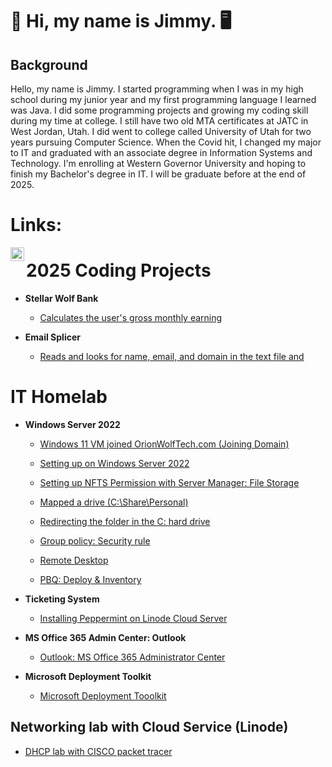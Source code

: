 <h1>🐺 Hi, my name is Jimmy. 🖥️</h1>

<h2>Background</h2>
<p>Hello, my name is Jimmy. 
I started programming when I was in my high school during my junior year and my first programming language I learned was Java. I did some programming projects and growing my coding skill during my time at college.
I still have two old MTA certificates at JATC in West Jordan, Utah. I did went to college called University of Utah for two years pursuing Computer Science.
When the Covid hit, I changed my major to IT and graduated with an associate degree in Information Systems and Technology. I'm enrolling at Western Governor University and hoping to finish my Bachelor's degree in IT. I will be graduate before at the end of 2025.

</p>

<h1>Links:</h1>

[<img align="left" alt="Jimmy | LinkedIn" width="22px" src="https://cdn.jsdelivr.net/npm/simple-icons@v3/icons/linkedin.svg" />][linkedin]

[linkedin]: https://www.linkedin.com/in/jly017tech/




<!--
   <p align="left">
    <a href="https://www.youtube.com/@JustJLineIT-i4q">
         <img alt="Youtube" title="Youtube" src="https://custom-icon-badges.demolab.com/youtube/channel/subscribers/UCYQgZ1DH4WPl6iAFJdAQ63Q?color=%23E05D44&label=SUBSCRIBE&logo=video&logoColor=white&style=for-the-badge&labelColor=CE4630"/></a> 
          -->


<h1>2025 Coding Projects </h1>

- <b>Stellar Wolf Bank</b>
   - [Calculates the user's gross monthly earning](https://github.com/jly017tech/StellarStarBank)

- <b>Email Splicer</b>
   - [Reads and looks for name, email, and domain in the text file and ](https://github.com/jly017tech/emailSplicer)


<h1>IT Homelab</h1>

- <b>Windows Server 2022</b>

  - [Windows 11 VM joined OrionWolfTech.com (Joining Domain) ](https://github.com/jly017tech/Domain-Join/blob/main/README.md)
   
  - [Setting up on Windows Server 2022](https://github.com/jly017tech/WindowsServer)
 
  - [Setting up NFTS Permission with Server Manager: File Storage](https://github.com/jly017tech/SetUpHomeFolderW-NTFSPermission/blob/main/README.md)
    
  - [Mapped a drive (C:\Share\Personal) ](https://github.com/jly017tech/MappedDrive/blob/main/README.md)
 
  - [Redirecting the folder in the C: hard drive](https://github.com/jly017tech/ConfigureUsersFolderRedirection)

  - [Group policy: Security rule](https://github.com/jly017tech/ConfigureUsersFolderRedirection)
 
  - [Remote Desktop](https://github.com/jly017tech/RemoteDesktop/blob/main/README.md)
  - [PBQ: Deploy & Inventory](https://github.com/jly017tech/PDQDeploy-Inventory/tree/main)




 
- <b>Ticketing System</b>
  
  - [Installing Peppermint on Linode Cloud Server](https://github.com/jly017tech/TicketingSystem_Peppermint)

- <b>MS Office 365 Admin Center: Outlook </b>
  - [Outlook: MS Office 365 Administrator Center](https://github.com/JL-DReamr017/MS365-Outlook/tree/main)

- <b>Microsoft Deployment Toolkit</b>
  - [Microsoft Deployment Tooolkit](https://github.com/JL-DReamr017/MicrosoftDeploymentTool)


<h2>Networking lab with Cloud Service (Linode)</h2>

   - [DHCP lab with CISCO packet tracer](https://github.com/JL-Dreamr017/RemoteDesktop/blob/main/README.md)


<!--
### 🧰 Languages and Tools 🧰

<img align="left" alt="Java" width="30px" style="padding-right:10px;" src="https://cdn.jsdelivr.net/gh/devicons/devicon@latest/icons/java/java-plain.svg"/>
<img align="left" alt="SQL" width="30px" style="padding-right:10px;" src="https://cdn.jsdelivr.net/gh/devicons/devicon@latest/icons/mysql/mysql-original-wordmark.svg"/>
<br />
-->
